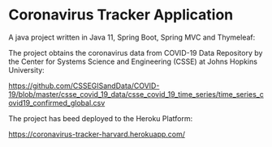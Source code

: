 # Coronavirus Tracker Application

A java project written in Java 11, Spring Boot, Spring MVC and Thymeleaf:

The project obtains the coronavirus data from COVID-19 Data Repository by the Center for Systems Science and Engineering (CSSE) at Johns Hopkins University:

https://github.com/CSSEGISandData/COVID-19/blob/master/csse_covid_19_data/csse_covid_19_time_series/time_series_covid19_confirmed_global.csv

The project has beed deployed to the Heroku Platform: 

https://coronavirus-tracker-harvard.herokuapp.com/ 

